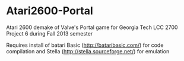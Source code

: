 Atari2600-Portal
================

Atari 2600 demake of Valve's Portal game for Georgia Tech LCC 2700 Project 6 during Fall 2013 semester

Requires install of batari Basic (http://bataribasic.com/) for code compilation and Stella (http://stella.sourceforge.net/) for emulation
